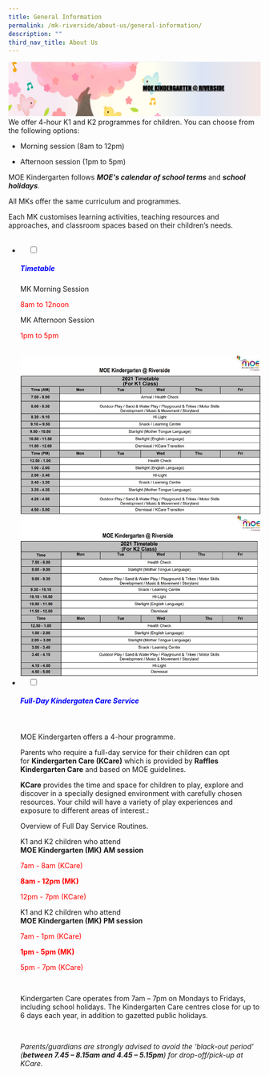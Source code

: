 ```yaml
---
title: General Information
permalink: /mk-riverside/about-us/general-information/
description: ""
third_nav_title: About Us
---
```

![](/images/banner%20mk.png)
<br>
We offer 4-hour K1 and K2 programmes for children. You can choose from the following options:

*   Morning session (8am to 12pm)
    
*   Afternoon session (1pm to 5pm)
    

MOE Kindergarten follows _**MOE's calendar of school terms**_ and _**school holidays**_.

All MKs offer the same curriculum and programmes.

Each MK customises learning activities, teaching resources and approaches, and classroom spaces based on their children’s needs.
<br>

<ul class="jekyllcodex_accordion">
  <li>
    <input type="checkbox" id="accordion1">
		<label for="accordion1"><h5 style="color:blue">Timetable</h5></label>
	<div>
<p>MK Morning Session</p>
<p style="color:red">8am to 12noon<br>
<p>MK Afternoon Session</p>
<p style="color:red">1pm to 5pm</p>
<br><img src="/images/MK_Timetable_K1.jpg" 
         style="width:600px"
	/>
<br>
<img src="/images/MK_Timetable_K2.jpg" 
         style="width:600px"
	/>
<br></div>
		</li>

<li>
    <input type="checkbox" id="accordion2">
		<label for="accordion2"><h5 style="color:blue">Full-Day Kindergaten Care Service</h5></label>
    <div>
<p>MOE Kindergarten offers a 4-hour programme.</p>
<p>Parents who require a full-day service for their children can opt for <strong>Kindergarten Care (KCare)</strong> which is provided by <strong>Raffles Kindergarten Care</strong> and based on MOE guidelines.</p>
<p><strong>KCare</strong> provides the time and space for children to play, explore and discover in a specially designed environment with carefully chosen resources. Your child will have a variety of play experiences and exposure to different areas of interest.:</p>
<p>Overview of Full Day Service Routines.</p>
<p>K1 and K2 children who attend<br><strong>MOE Kindergarten (MK) AM session</strong></p>
<p style="color:red">7am - 8am (KCare)</p>
<strong style="color:red">8am - 12pm (MK)</strong>
<p style="color:red">12pm - 7pm (KCare)</p>
<p>K1 and K2 children who attend<br><strong>MOE Kindergarten (MK) PM session</strong></p>
<p style="color:red">7am - 1pm (KCare)</p>
<strong style="color:red">1pm - 5pm (MK)</strong>
<p style="color:red">5pm - 7pm (KCare)</p>
				<br>
<p>Kindergarten Care operates from 7am – 7pm on Mondays to Fridays, including school holidays. The Kindergarten Care centres close for up to 6 days each year, in addition to gazetted public holidays.</p><br>
				
			
<p><em>Parents/guardians are strongly advised to avoid the ‘black-out period’ (<strong><strong>between 7.45 – 8.15am and 4.45 – 5.15pm</strong></strong>) for drop-off/pick-up at KCare.</em></p></ul>
		</div>
	</li>